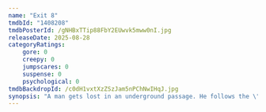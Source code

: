 ```yaml
---
name: "Exit 8"
tmdbId: "1408208"
tmdbPosterId: /gNHBxTTip88FbY2EUwvk5mww0nI.jpg
releaseDate: 2025-08-28
categoryRatings:
    gore: 0
    creepy: 0
    jumpscares: 0
    suspense: 0
    psychological: 0
tmdbBackdropId: /c0dH1vxtXzZSzJam5nPChNwIHqJ.jpg
synopsis: "A man gets lost in an underground passage. He follows the \"guide\" through the passage, but one after another, strange things happen to him. Is this space real? Or an illusion? Will the man be able to escape the passage?"
---
```


